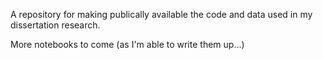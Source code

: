A repository for making publically available the code and data used in my dissertation research.

More notebooks to come (as I'm able to write them up...)

